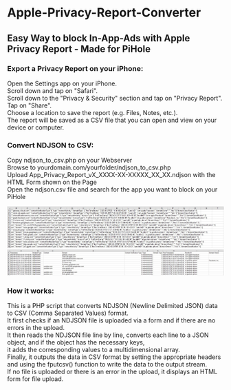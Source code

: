 # Apple-Privacy-Report-Converter
## Easy Way to block In-App-Ads with Apple Privacy Report - Made for PiHole

### Export a Privacy Report on your iPhone:
Open the Settings app on your iPhone.\
Scroll down and tap on "Safari".\
Scroll down to the "Privacy & Security" section and tap on "Privacy Report".\
Tap on "Share".\
Choose a location to save the report (e.g. Files, Notes, etc.).\
The report will be saved as a CSV file that you can open and view on your device or computer.

### Convert NDJSON to CSV:
Copy ndjson_to_csv.php on your Webserver\
Browse to yourdomain.com/yourfolder/ndjson_to_csv.php\
Upload App_Privacy_Report_vX_XXXX-XX-XXXXX_XX_XX.ndjson with the HTML Form shown on the Page\
Open the ndjson.csv file and search for the app you want to block on your PiHole

![source](source-ndjson.jpg)
![result](result-csv.jpg)

### How it works:
This is a PHP script that converts NDJSON (Newline Delimited JSON) data to CSV (Comma Separated Values) format.\
It first checks if an NDJSON file is uploaded via a form and if there are no errors in the upload.\
It then reads the NDJSON file line by line, converts each line to a JSON object, and if the object has the necessary keys,\
it adds the corresponding values to a multidimensional array.\
Finally, it outputs the data in CSV format by setting the appropriate headers and using the fputcsv() function to write the data to the output stream.\
If no file is uploaded or there is an error in the upload, it displays an HTML form for file upload.
